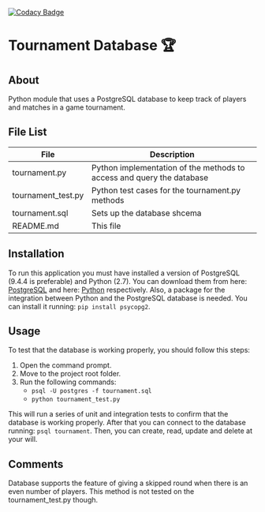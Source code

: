 [![Codacy Badge](https://api.codacy.com/project/badge/grade/004a38500bf04451bd81398662c9e3ea)](https://www.codacy.com/app/david-ojeda-lopez/tournament-database)

# Tournament Database :trophy:

## About

Python module that uses a PostgreSQL database to keep track of players and matches in a game tournament.

## File List

| File | Description |
|------|-------------|
| tournament.py | Python implementation of the methods to access and query the database |
| tournament_test.py | Python test cases for the tournament.py methods |
| tournament.sql | Sets up the database shcema |
| README.md | This file |

## Installation

To run this application you must have installed a version of PostgreSQL (9.4.4 is preferable) and Python (2.7). You can download them from here: [PostgreSQL][1] and here: [Python][2] respectively. Also, a package for the integration between Python and the PostgreSQL database is needed. You can install it running: `pip install psycopg2`.

## Usage

To test that the database is working properly, you should follow this steps:

1. Open the command prompt.
2. Move to the project root folder.
3. Run the following commands:
	- `psql -U postgres -f tournament.sql`
	- `python tournament_test.py`

This will run a series of unit and integration tests to confirm that the database is working properly. After that you can connect to the database running: `psql tournament`. Then, you can create, read, update and delete at your will.

## Comments

Database supports the feature of giving a skipped round when there is an even number of players. This method is not tested on the tournament_test.py though.

[1]: http://www.postgresql.org/download/
[2]: https://www.python.org/downloads/
